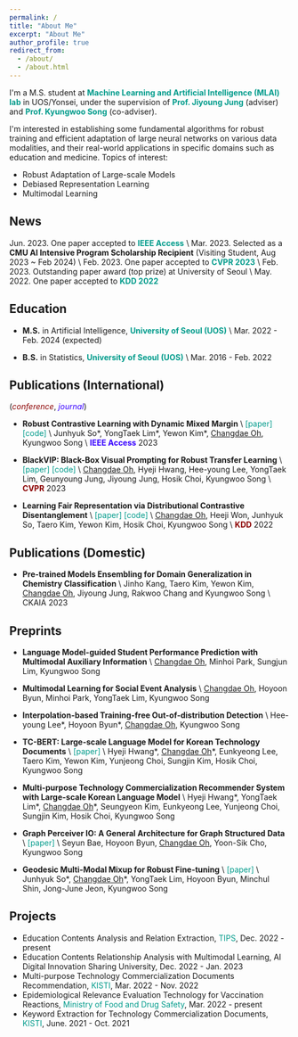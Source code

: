 ```yaml
---
permalink: /
title: "About Me"
excerpt: "About Me"
author_profile: true
redirect_from:
  - /about/
  - /about.html
---
```


I'm a M.S. student at <a href="https://mlai.yonsei.ac.kr/" style="color: #009B8B; text-decoration:none">**Machine Learning and Artificial Intelligence (MLAI) lab**</a> in UOS/Yonsei, under the supervision of <a href="https://scholar.google.com/citations?user=wc_MQkoAAAAJ&hl=ko&oi=ao" style="color: #009B8B; text-decoration:none">**Prof. Jiyoung Jung**</a> (adviser) and <a href="https://scholar.google.com/citations?user=HWxRii4AAAAJ&hl=ko&oi=ao" style="color: #009B8B; text-decoration:none">**Prof. Kyungwoo Song**</a> (co-adviser). 


I'm interested in establishing some fundamental algorithms for robust training and efficient adaptation of large neural networks on various data modalities, and their real-world applications in specific domains such as education and medicine. Topics of interest:
- Robust Adaptation of Large-scale Models
- Debiased Representation Learning
- Multimodal Learning

## News
Jun. 2023. One paper accepted to <a href="https://ieeexplore.ieee.org/xpl/RecentIssue.jsp?punumber=6287639" style="color: #009B8B; text-decoration:none">**IEEE Access**</a> \\
Mar. 2023. Selected as a **CMU AI Intensive Program Scholarship Recipient** (Visiting Student, Aug 2023 ~ Feb 2024) \\
Feb. 2023. One paper accepted to <a href="https://cvpr2023.thecvf.com/" style="color: #009B8B; text-decoration:none">**CVPR 2023**</a> \\
Feb. 2023. Outstanding paper award (top prize) at University of Seoul \\
May. 2022. One paper accepted to <a href="https://kdd.org/kdd2022/" style="color: #009B8B; text-decoration:none">**KDD 2022**</a>

## Education
- **M.S.** in Artificial Intelligence, <a href="https://english.uos.ac.kr/" style="color: #009B8B; text-decoration: none;">**University of Seoul (UOS)**</a> \\
Mar. 2022 - Feb. 2024 (expected)

- **B.S.** in Statistics, <a href="https://english.uos.ac.kr/" style="color: #009B8B; text-decoration: none;">**University of Seoul (UOS)**</a> \\
Mar. 2016 - Feb. 2022


<!-- ## Awards & Honors -->
<!-- - **Best Paper Award (President's prize)** \\
University of Seoul, 2023
- **Outstanding Presentation Award (Top-2), Data and AI-driven Chemicals Management Workshop** \\
University of Seoul, 2023
- **Student Travel Awards** \\
KDD, 2022 -->
<!-- - **Academic Excellence Scholarship (Top 5%)** \\
Dept. of Statistics, University of Seoul, 2021
- **Academic Excellence Scholarship (Top 5%)** \\
Dept. of Statistics, University of Seoul, 2020 -->


<!-- ## Work Experiences -->

## Publications (International)
(<span style="color:darkred">*conference*</span>, <span style="color: #3700FF">*journal*</span>)

- **Robust Contrastive Learning with Dynamic Mixed Margin** \\
<a href="https://ieeexplore.ieee.org/abstract/document/10154052" style="color: #009B8B; text-decoration: none;">[paper]</a> <a href="https://github.com/teang1995/DMM" style="color: #009B8B; text-decoration: none;">[code]</a> \\
Junhyuk So\*, YongTaek Lim\*, Yewon Kim\*, <u>Changdae Oh</u>, Kyungwoo Song \\
<span style="color: #3700FF">**IEEE Access**</span> 2023

- **BlackVIP: Black-Box Visual Prompting for Robust Transfer Learning** \\
<a href="https://arxiv.org/abs/2303.14773" style="color: #009B8B; text-decoration: none;">[paper]</a> <a href="https://github.com/changdaeoh/BlackVIP" style="color: #009B8B; text-decoration: none;">[code]</a> \\
<u>Changdae Oh</u>, Hyeji Hwang, Hee-young Lee, YongTaek Lim, Geunyoung Jung, Jiyoung Jung, Hosik Choi, Kyungwoo Song \\
<span style="color:darkred">**CVPR**</span> 2023

- **Learning Fair Representation via Distributional Contrastive Disentanglement** \\
<a href="https://dl.acm.org/doi/abs/10.1145/3534678.3539232" style="color: #009B8B; text-decoration: none;">[paper]</a> 
<a href="https://github.com/changdaeoh/FarconVAE" style="color: #009B8B; text-decoration: none;">[code]</a> \\
<u>Changdae Oh</u>, Heeji Won, Junhyuk So, Taero Kim, Yewon Kim, Hosik Choi, Kyungwoo Song \\
<span style="color:darkred">**KDD**</span> 2022

## Publications (Domestic)
- **Pre-trained Models Ensembling for Domain Generalization in Chemistry Classification** \\
Jinho Kang, Taero Kim, Yewon Kim, <u>Changdae Oh</u>, Jiyoung Jung, Rakwoo Chang and Kyungwoo Song \\
CKAIA 2023

<!--   , <span style="color:red">_Spotlight Presentation_</span> (acceptance = 176 / 3391 = 5.1%)  -->

<!-- ## Domestic Conference Publication

## Workshop Publication
 -->

## Preprints
- **Language Model-guided Student Performance Prediction with Multimodal Auxiliary Information** \\
<u>Changdae Oh</u>, Minhoi Park, Sungjun Lim, Kyungwoo Song

- **Multimodal Learning for Social Event Analysis** \\
<u>Changdae Oh</u>, Hoyoon Byun, Minhoi Park, YongTaek Lim, Kyungwoo Song

- **Interpolation-based Training-free Out-of-distribution Detection** \\
Hee-young Lee\*, Hoyoon Byun\*, <u>Changdae Oh</u>, Kyungwoo Song
 
- **TC-BERT: Large-scale Language Model for Korean Technology Documents** \\
<a href="https://papers.ssrn.com/sol3/papers.cfm?abstract_id=4371884" style="color: #009B8B; text-decoration: none;">[paper]</a> \\
Hyeji Hwang\*, <u>Changdae Oh</u>\*, Eunkyeong Lee, Taero Kim, Yewon Kim, Yunjeong Choi, Sungjin Kim, Hosik Choi, Kyungwoo Song
  
- **Multi-purpose Technology Commercialization Recommender System with Large-scale Korean Language Model** \\
Hyeji Hwang\*, YongTaek Lim\*, <u>Changdae Oh</u>\*, Seungyeon Kim, Eunkyeong Lee, Yunjeong Choi, Sungjin Kim, Hosik Choi, Kyungwoo Song

- **Graph Perceiver IO: A General Architecture for Graph Structured Data** \\
<a href="https://arxiv.org/abs/2209.06418" style="color: #009B8B; text-decoration: none;">[paper]</a> \\
Seyun Bae, Hoyoon Byun, <u>Changdae Oh</u>, Yoon-Sik Cho, Kyungwoo Song
  
- **Geodesic Multi-Modal Mixup for Robust Fine-tuning** \\
<a href="https://arxiv.org/abs/2203.03897" style="color: #009B8B; text-decoration: none;">[paper]</a> \\
Junhyuk So\*, <u>Changdae Oh</u>\*, YongTaek Lim, Hoyoon Byun, Minchul Shin, Jong-June Jeon, Kyungwoo Song

<!-- ## Invited Talks -->

<!-- ## Academic Services
**Conference Reviewer**
- 
- **KDD** Student Volunteer, 2022 -->


## Projects
- Education Contents Analysis and Relation Extraction, <a href="http://www.jointips.or.kr/about_en.php" style="color: #009B8B; text-decoration: none;">TIPS</a>, Dec. 2022 - present
- Education Contents Relationship Analysis with Multimodal Learning, AI Digital Innovation Sharing University, Dec. 2022 - Jan. 2023
- Multi-purpose Technology Commercialization Documents Recommendation, <a href="https://www.kisti.re.kr/eng/" style="color: #009B8B; text-decoration: none;">KISTI</a>, Mar. 2022 - Nov. 2022
- Epidemiological Relevance Evaluation Technology for Vaccination Reactions, <a href="https://www.mfds.go.kr/eng/index.do" style="color: #009B8B; text-decoration: none;">Ministry of Food and Drug Safety</a>, Mar. 2022 - present
- Keyword Extraction for Technology Commercialization Documents, <a href="https://www.kisti.re.kr/eng/" style="color: #009B8B; text-decoration: none;">KISTI</a>, June. 2021 - Oct. 2021
